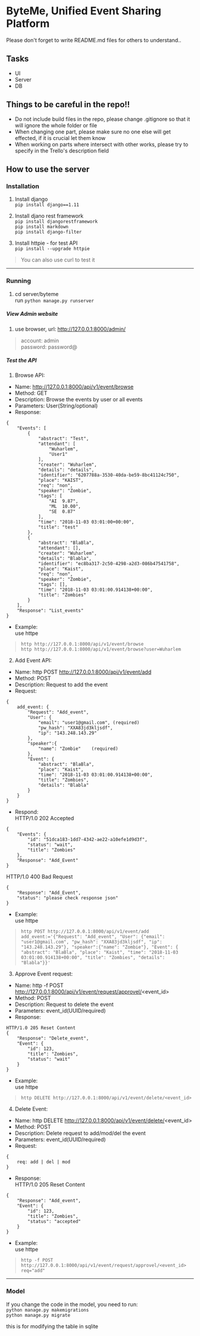 # ByteMe, Unified Event Sharing Platform

Please don't forget to write README.md files for others to understand..


## Tasks

* UI
* Server
* DB


## Things to be careful in the repo!!

* Do not include build files in the repo, please change .gitignore so that it will ignore the whole folder or file
* When changing one part, please make sure no one else will get effected, if it is crucial let them know
* When working on parts where intersect with other works, please try to specify in the Trello's description field



## How to use the server
### Installation
1. Install django   
`pip install django==1.11`    

2. Install djano rest framework   
`pip install djangorestframework`   
`pip install markdown`    
`pip install django-filter`   

3. Install httpie - for test API    
`pip install --upgrade httpie`    
> You can also use curl to test it    
-----   

### Running
1. cd server/byteme   
run `python manage.py runserver`    

##### View Admin website
1. use browser, url: http://127.0.0.1:8000/admin/   
> account:  admin   
> password: password@   

##### Test the API

1. Browse API:
- Name: http://127.0.0.1:8000/api/v1/event/browse   
- Method: GET   
- Description: Browse the events by user or all events    
- Parameters: User(String/optional)   
- Response:     
```
{
    "Events": [
        {
            "abstract": "Test",
            "attendant": [
                "Wuharlem",
                "User1"
            ],
            "creater": "Wuharlem",
            "details": "details",
            "identifier": "6207788a-3530-40da-be59-8bc41124c750",
            "place": "KAIST",
            "req": "non",
            "speaker": "Zombie",
            "tags": [
                "AI  9.87",
                "ML  10.00",
                "SE  0.87"
            ],
            "time": "2018-11-03 03:01:00+00:00",
            "title": "test"
        },
        {
            "abstract": "BlaBla",
            "attendant": [],
            "creater": "Wuharlem",
            "details": "Blabla",
            "identifier": "ec8ba317-2c50-4298-a2d3-086b47541758",
            "place": "Kaist",
            "req": "non",
            "speaker": "Zombie",
            "tags": [],
            "time": "2018-11-03 03:01:00.914138+00:00",
            "title": "Zombies"
        }
    ],
    "Response": "List_events"
}
```
- Example:      
use httpe   
> `http http://127.0.0.1:8000/api/v1/event/browse  `            
> `http http://127.0.0.1:8000/api/v1/event/browse?user=Wuharlem   `             


2. Add Event API:
- Name: http POST http://127.0.0.1:8000/api/v1/event/add
- Method: POST
- Description: Request to add the event
- Request:  
```
{   
    add_event: {    
        "Request": "Add_event",     
        "User": {   
            "email": "user1@gmail.com", (required)        
            "pw_hash": "XXA83jd3kljsdf",    
            "ip": "143.248.143.29"  
        },      
        "speaker":{     
            "name": "Zombie"    (required)
        },      
        "Event": {      
            "abstract": "BlaBla",       
            "place": "Kaist",       
            "time": "2018-11-03 03:01:00.914138+00:00",         
            "title": "Zombies",         
            "details": "Blabla"     
        }       
    }       
}       
```
- Respond:      
HTTP/1.0 202 Accepted  
```
{       
    "Events": {     
        "id": "51dca183-1dd7-4342-ae22-a10efe1d9d3f",       
        "status": "wait",       
        "title": "Zombies"      
    },      
    "Response": "Add_Event"     
}           
```
HTTP/1.0 400 Bad Request                
```
{       
    "Response": "Add_Event",        
    "status": "please check response json"      
}       
```
- Example:      
use httpe   
> `http POST http://127.0.0.1:8000/api/v1/event/add add_event:='{"Request": "Add_event", "User": {"email": "user1@gmail.com", "pw_hash": "XXA83jd3kljsdf", "ip": "143.248.143.29"}, "speaker":{"name": "Zombie"}, "Event": { "abstract": "BlaBla", "place": "Kaist", "time": "2018-11-03 03:01:00.914138+00:00", "title": "Zombies", "details": "Blabla"}}'  `

3. Approve Event request:       
- Name: http -f POST http://127.0.0.1:8000/api/v1/event/request/approvel/<event_id>
- Method: POST
- Description: Request to delete the event
- Parameters: event_id(UUID/required) 
- Response:     
```
HTTP/1.0 205 Reset Content  
{       
    "Response": "Delete_event",        
    "Event": {      
        "id": 123,      
        "title": "Zombies",     
        "status": "wait"             
    }                   
}           
```
- Example:            
use httpe             
> `http DELETE http://127.0.0.1:8000/api/v1/event/delete/<event_id> `

4. Delete Event:       
- Name: http DELETE http://127.0.0.1:8000/api/v1/event/delete/<event_id>
- Method: POST
- Description: Delete request to add/mod/del the event
- Parameters: event_id(UUID/required) 
- Request:    
```
{
    req: add | del | mod
}
```
- Response:     
HTTP/1.0 205 Reset Content  
```
{       
    "Response": "Add_event",        
    "Event": {      
        "id": 123,      
        "title": "Zombies",     
        "status": "accepted"        
    }           
}
```

- Example:      
use httpe       
> `http -f POST http://127.0.0.1:8000/api/v1/event/request/approvel/<event_id> req="add"`


-----
### Model
If you change the code in the model, you need to run:   
`python manage.py makemigrations`   
`python manage.py migrate`    
    
this is for modifying the table in sqlite   
